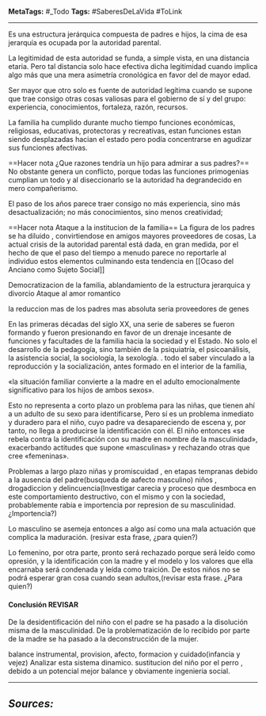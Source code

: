 **MetaTags:** #_Todo
**Tags:** #SaberesDeLaVida #ToLink
- - -
Es una estructura jerárquica compuesta de padres e hijos, la cima de esa jerarquía es ocupada por la autoridad parental.

La legitimidad de esta autoridad se funda, a simple vista, en una distancia etaria. Pero tal distancia
solo hace efectiva dicha legitimidad cuando implica algo más que una mera asimetría cronológica en favor del de mayor edad.

Ser mayor que otro solo es fuente de autoridad legítima cuando se supone que trae consigo otras
cosas valiosas para el gobierno de sí y del grupo: experiencia, conocimientos, fortaleza, razón, recursos.

La familia ha cumplido durante mucho tiempo funciones económicas, religiosas, educativas, protectoras y recreativas,  estan funciones estan siendo desplazadas hacian el estado pero podía concentrarse en agudizar sus funciones afectivas.

==Hacer nota ¿Que razones tendría un hijo para admirar a sus padres?==
No obstante genera un conflicto, porque todas las funciones primogenias cumplian un todo y al diseccionarlo se la autoridad ha degrandecido en mero compañerismo. 


 El paso de los años parece traer consigo no más experiencia, sino más desactualización; no más conocimientos, sino menos creatividad; 

==Hacer nota Ataque a la institucion de la familia==
La figura de los padres se ha diluido , convirtiendose en amigos mayores proveedores de cosas, La actual crisis de la autoridad parental está dada, en gran medida, por el hecho de que el paso del tiempo a menudo parece no reportarle al individuo estos elementos culminando esta tendencia en [[Ocaso del Anciano como Sujeto Social]]

Democratizacion de la familia, ablandamiento de la estructura jerarquica y divorcio Ataque al amor romantico

la reduccion mas de los padres mas absoluta seria proveedores de genes

En las primeras décadas del siglo XX, una serie de saberes se fueron formando y fueron presionando en favor de un drenaje incesante de funciones y facultades de la familia hacia la sociedad y el Estado.
No solo el desarrollo de la pedagogía, sino también de la psiquiatría, el psicoanálisis, la asistencia social, la sociología, la sexología. .  todo el saber vinculado a la reproducción y la socialización, antes formado en el interior de la familia,


«la situación familiar convierte a la madre en el adulto emocionalmente significativo para los hijos de ambos sexos».

Esto no representa a corto plazo un problema para las niñas, que tienen ahí a un adulto de su sexo para identificarse, Pero sí es un problema inmediato y duradero para el niño, cuyo padre va desapareciendo de escena y, por tanto, no llega a producirse la identificación con él.
El niño entonces «se rebela contra la identificación con su madre en nombre de la masculinidad»,  exacerbando actitudes que supone «masculinas» y rechazando otras que cree «femeninas».

Problemas a largo plazo 
niñas y promiscuidad , en etapas tempranas debido a la ausencia del padre(busqueda de aafecto masculino)
niños , drogadiccion y delincuencia(Investigar carecia y proceso que desmboca en este comportamiento destructivo, con el  mismo y con la sociedad, probablemente rabia e importencia por represion de su masculinidad. ¿Importencia?)

Lo masculino se asemeja entonces a algo así como una mala actuación que complica la maduración. (resivar esta frase, ¿para quien?)

Lo femenino, por otra parte, pronto será rechazado porque será leído como opresión, y la identificación con la madre y el modelo y los valores que ella encarnaba será condenada y leída como traición.
De estos niños no se podrá esperar gran cosa cuando sean adultos,(revisar esta frase. ¿Para quien?)
#### Conclusión REVISAR
 De la desidentificación del niño con el padre se ha pasado a la disolución misma de la masculinidad.
 De la problematización de lo recibido por parte de la madre se ha pasado a la deconstrucción de la mujer.

balance instrumental, provision, afecto, formacion y cuidado(infancia y vejez) Analizar esta sistema dinamico.   sustitucion del niño por el perro , debido a un potencial mejor balance y obviamente ingenieria social.


- - - 
## ***Sources:***